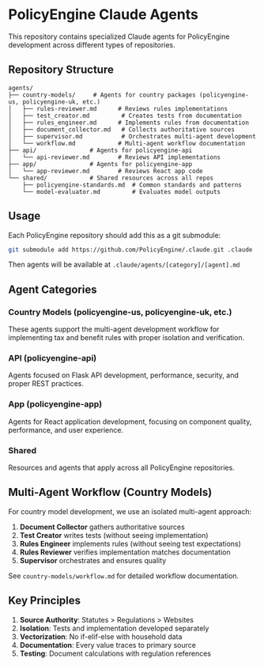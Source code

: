 # PolicyEngine Claude Agents

This repository contains specialized Claude agents for PolicyEngine development across different types of repositories.

## Repository Structure

```
agents/
├── country-models/     # Agents for country packages (policyengine-us, policyengine-uk, etc.)
│   ├── rules-reviewer.md      # Reviews rules implementations
│   ├── test_creator.md         # Creates tests from documentation
│   ├── rules_engineer.md      # Implements rules from documentation
│   ├── document_collector.md   # Collects authoritative sources
│   ├── supervisor.md           # Orchestrates multi-agent development
│   └── workflow.md            # Multi-agent workflow documentation
├── api/               # Agents for policyengine-api
│   └── api-reviewer.md        # Reviews API implementations
├── app/               # Agents for policyengine-app
│   └── app-reviewer.md        # Reviews React app code
└── shared/            # Shared resources across all repos
    ├── policyengine-standards.md  # Common standards and patterns
    └── model-evaluator.md         # Evaluates model outputs
```

## Usage

Each PolicyEngine repository should add this as a git submodule:

```bash
git submodule add https://github.com/PolicyEngine/.claude.git .claude
```

Then agents will be available at `.claude/agents/[category]/[agent].md`

## Agent Categories

### Country Models (policyengine-us, policyengine-uk, etc.)
These agents support the multi-agent development workflow for implementing tax and benefit rules with proper isolation and verification.

### API (policyengine-api)
Agents focused on Flask API development, performance, security, and proper REST practices.

### App (policyengine-app)
Agents for React application development, focusing on component quality, performance, and user experience.

### Shared
Resources and agents that apply across all PolicyEngine repositories.

## Multi-Agent Workflow (Country Models)
For country model development, we use an isolated multi-agent approach:
1. **Document Collector** gathers authoritative sources
2. **Test Creator** writes tests (without seeing implementation)
3. **Rules Engineer** implements rules (without seeing test expectations)
4. **Rules Reviewer** verifies implementation matches documentation
5. **Supervisor** orchestrates and ensures quality

See `country-models/workflow.md` for detailed workflow documentation.

## Key Principles

1. **Source Authority**: Statutes > Regulations > Websites
2. **Isolation**: Tests and implementation developed separately
3. **Vectorization**: No if-elif-else with household data
4. **Documentation**: Every value traces to primary source
5. **Testing**: Document calculations with regulation references